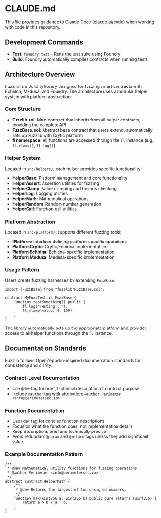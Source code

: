 # CLAUDE.md

This file provides guidance to Claude Code (claude.ai/code) when working with code in this repository.

## Development Commands

- **Test**: `foundry test` - Runs the test suite using Foundry
- **Build**: Foundry automatically compiles contracts when running tests

## Architecture Overview

Fuzzlib is a Solidity library designed for fuzzing smart contracts with Echidna, Medusa, and Foundry. The architecture uses a modular helper system with platform abstraction:

### Core Structure

- **Fuzzlib.sol**: Main contract that inherits from all helper contracts, providing the complete API
- **FuzzBase.sol**: Abstract base contract that users extend, automatically sets up Fuzzlib with Crytic platform
- **fl namespace**: All functions are accessed through the `fl` instance (e.g., `fl.clamp()`, `fl.log()`)

### Helper System

Located in `src/helpers/`, each helper provides specific functionality:
- **HelperBase**: Platform management and core functionality
- **HelperAssert**: Assertion utilities for fuzzing
- **HelperClamp**: Value clamping and bounds checking
- **HelperLog**: Logging utilities
- **HelperMath**: Mathematical operations
- **HelperRandom**: Random number generation
- **HelperCall**: Function call utilities

### Platform Abstraction

Located in `src/platform/`, supports different fuzzing tools:
- **IPlatform**: Interface defining platform-specific operations
- **PlatformCrytic**: Crytic/Echidna implementation
- **PlatformEchidna**: Echidna-specific implementation  
- **PlatformMedusa**: Medusa-specific implementation

### Usage Pattern

Users create fuzzing harnesses by extending `FuzzBase`:

```solidity
import {FuzzBase} from "fuzzlib/FuzzBase.sol";

contract MyFuzzTest is FuzzBase {
    function testSomething() public {
        fl.log("Testing...");
        fl.clamp(value, 0, 100);
    }
}
```

The library automatically sets up the appropriate platform and provides access to all helper functions through the `fl` instance.

## Documentation Standards

Fuzzlib follows OpenZeppelin-inspired documentation standards for consistency and clarity:

### Contract-Level Documentation
- Use `@dev` tag for brief, technical description of contract purpose
- Include `@author` tag with attribution: `@author Perimeter <info@perimetersec.io>`

### Function Documentation
- Use `@dev` tag for concise function descriptions
- Focus on what the function does, not implementation details
- Keep descriptions brief and technically precise
- Avoid redundant `@param` and `@return` tags unless they add significant value

### Example Documentation Pattern
```solidity
/**
 * @dev Mathematical utility functions for fuzzing operations.
 * @author Perimeter <info@perimetersec.io>
 */
abstract contract HelperMath {
    /**
     * @dev Returns the largest of two unsigned numbers.
     */
    function max(uint256 a, uint256 b) public pure returns (uint256) {
        return a > b ? a : b;
    }
}
```